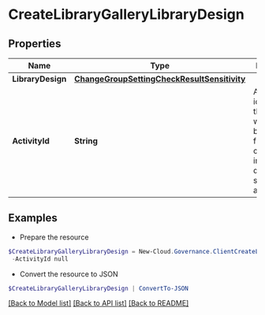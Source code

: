 # CreateLibraryGalleryLibraryDesign
## Properties

Name | Type | Description | Notes
------------ | ------------- | ------------- | -------------
**LibraryDesign** | [**ChangeGroupSettingCheckResultSensitivity**](ChangeGroupSettingCheckResultSensitivity.md) |  | [optional] 
**ActivityId** | **String** | An unique identifier for the activity which can be used to find configuration in the dynamic service if it is assign by IT | [optional] 

## Examples

- Prepare the resource
```powershell
$CreateLibraryGalleryLibraryDesign = New-Cloud.Governance.ClientCreateLibraryGalleryLibraryDesign  -LibraryDesign null `
 -ActivityId null
```

- Convert the resource to JSON
```powershell
$CreateLibraryGalleryLibraryDesign | ConvertTo-JSON
```

[[Back to Model list]](../README.md#documentation-for-models) [[Back to API list]](../README.md#documentation-for-api-endpoints) [[Back to README]](../README.md)


